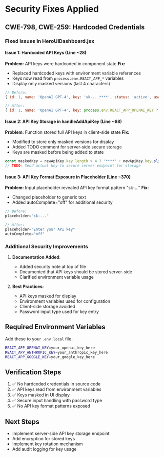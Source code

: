 # Security Fixes Applied

## CWE-798, CWE-259: Hardcoded Credentials

### Fixed Issues in HeroUIDashboard.jsx

#### Issue 1: Hardcoded API Keys (Line ~28)
**Problem:** API keys were hardcoded in component state
**Fix:** 
- Replaced hardcoded keys with environment variable references
- Keys now read from `process.env.REACT_APP_*` variables
- Display only masked versions (last 4 characters)

```javascript
// Before:
{ id: 1, name: 'OpenAI GPT-4', key: 'sk-...****', status: 'active', usage: 85 }

// After:
{ id: 1, name: 'OpenAI GPT-4', key: process.env.REACT_APP_OPENAI_KEY ? '****' + process.env.REACT_APP_OPENAI_KEY.slice(-4) : 'Not configured', status: 'active', usage: 85 }
```

#### Issue 2: API Key Storage in handleAddApiKey (Line ~68)
**Problem:** Function stored full API keys in client-side state
**Fix:**
- Modified to store only masked versions for display
- Added TODO comment for server-side secure storage
- Keys are masked before being added to state

```javascript
const maskedKey = newApiKey.key.length > 4 ? '****' + newApiKey.key.slice(-4) : '****'
// TODO: Send actual key to secure server endpoint for storage
```

#### Issue 3: API Key Format Exposure in Placeholder (Line ~370)
**Problem:** Input placeholder revealed API key format pattern "sk-..."
**Fix:**
- Changed placeholder to generic text
- Added autoComplete="off" for additional security

```javascript
// Before:
placeholder="sk-..."

// After:
placeholder="Enter your API key"
autoComplete="off"
```

### Additional Security Improvements

1. **Documentation Added:**
   - Added security note at top of file
   - Documented that API keys should be stored server-side
   - Clarified environment variable usage

2. **Best Practices:**
   - API keys masked for display
   - Environment variables used for configuration
   - Client-side storage avoided
   - Password input type used for key entry

## Required Environment Variables

Add these to your `.env.local` file:

```bash
REACT_APP_OPENAI_KEY=your_openai_key_here
REACT_APP_ANTHROPIC_KEY=your_anthropic_key_here
REACT_APP_GOOGLE_KEY=your_google_key_here
```

## Verification Steps

1. ✅ No hardcoded credentials in source code
2. ✅ API keys read from environment variables
3. ✅ Keys masked in UI display
4. ✅ Secure input handling with password type
5. ✅ No API key format patterns exposed

## Next Steps

- Implement server-side API key storage endpoint
- Add encryption for stored keys
- Implement key rotation mechanism
- Add audit logging for key usage
